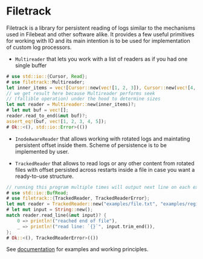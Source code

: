 # Filetrack

Filetrack is a library for persistent reading of logs similar to the mechanisms used in Filebeat and other software alike.
It provides a few useful primitives for working with IO and its main intention is to be used for implementation of custom log processors.

* `Multireader` that lets you work with a list of readers as if you had one single buffer

```rust
# use std::io::{Cursor, Read};
# use filetrack::Multireader;
let inner_items = vec![Cursor::new(vec![1, 2, 3]), Cursor::new(vec![4, 5])];
// we get result here because Multireader performs seek
// (fallible operation) under the hood to determine sizes
let mut reader = Multireader::new(inner_items)?;
# let mut buf = vec![];
reader.read_to_end(&mut buf)?;
assert_eq!(buf, vec![1, 2, 3, 4, 5]);
# Ok::<(), std::io::Error>(())
```

* `InodeAwareReader` that allows working with rotated logs and maintating persistent offset inside them. Scheme of persistence is to be
implemented by user.

* `TrackedReader` that allows to read logs or any other content from rotated files with offset persisted across restarts inside a file
in case you want a ready-to-use structure.

```rust no_run
// running this program multiple times will output next line on each execution
# use std::io::BufRead;
# use filetrack::{TrackedReader, TrackedReaderError};
let mut reader = TrackedReader::new("examples/file.txt", "examples/registry")?;
# let mut input = String::new();
match reader.read_line(&mut input)? {
    0 => println!("reached end of file"),
    _ => println!("read line: `{}`", input.trim_end()),
};
# Ok::<(), TrackedReaderError>(())
```

See [documentation](https://docs.rs/filetrack/latest/filetrack/) for examples and working principles.
